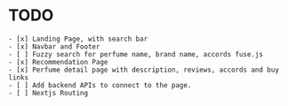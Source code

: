 # TODO

    - [x] Landing Page, with search bar
    - [x] Navbar and Footer
    - [ ] Fuzzy search for perfume name, brand name, accords fuse.js
    - [x] Recommendation Page
    - [x] Perfume detail page with description, reviews, accords and buy links
    - [ ] Add backend APIs to connect to the page.
    - [ ] Nextjs Routing

